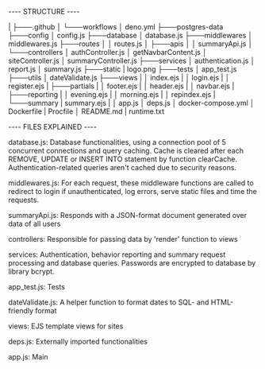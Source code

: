 ---- STRUCTURE ----

|
├───.github
│   └───workflows
│           deno.yml
├───postgres-data
├───config
│       config.js
├───database
│       database.js
├───middlewares
│       middlewares.js
├───routes
│   │   routes.js
│   ├───apis
│   │       summaryApi.js
│   └───controllers
│           authController.js
│           getNavbarContent.js
│           siteController.js
│           summaryController.js
├───services
│       authentication.js
│       report.js
│       summary.js
├───static
|       logo.png
├───tests
│       app_test.js
├───utils
│       dateValidate.js
├───views
|   │   index.ejs
|   │   login.ejs
|   │   register.ejs
|   ├───partials
|   │       footer.ejs
|   │       header.ejs
|   │       navbar.ejs
|   ├───reporting
|   │       evening.ejs
|   │       morning.ejs
|   │       repindex.ejs
|   └───summary
|           summary.ejs
|
│   app.js
│   deps.js
│   docker-compose.yml
│   Dockerfile
|   Procfile
│   README.md
|   runtime.txt




---- FILES EXPLAINED ----

database.js: Database functionalities, using a connection pool of 5 concurrent connections and query caching. Cache is cleared
after each REMOVE, UPDATE or INSERT INTO statement by function clearCache.
Authentication-related queries aren't cached due to security reasons.

middlewares.js: For each request, these middleware functions are called to redirect to login if unauthenticated, log errors, serve
static files and time the requests.

summaryApi.js: Responds with a JSON-format document generated over data of all users

controllers: Responsible for passing data by 'render' function to views

services: Authentication, behavior reporting and summary request processing and database queries.
Passwords are encrypted to database by library bcrypt.

app_test.js: Tests

dateValidate.js: A helper function to format dates to SQL- and HTML-friendly format

views: EJS template views for sites

deps.js: Externally imported functionalities

app.js: Main
